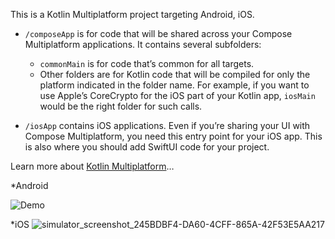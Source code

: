 

This is a Kotlin Multiplatform project targeting Android, iOS.

* `/composeApp` is for code that will be shared across your Compose Multiplatform applications.
  It contains several subfolders:
  - `commonMain` is for code that’s common for all targets.
  - Other folders are for Kotlin code that will be compiled for only the platform indicated in the folder name.
    For example, if you want to use Apple’s CoreCrypto for the iOS part of your Kotlin app,
    `iosMain` would be the right folder for such calls.

* `/iosApp` contains iOS applications. Even if you’re sharing your UI with Compose Multiplatform, 
  you need this entry point for your iOS app. This is also where you should add SwiftUI code for your project.


Learn more about [Kotlin Multiplatform](https://www.jetbrains.com/help/kotlin-multiplatform-dev/get-started.html)…

*Android

![Demo](https://github.com/lng8212/CurrencyApp/assets/69128515/bd6a8c99-db74-4b4a-ab01-971824500e0c)

*iOS 
![simulator_screenshot_245BDBF4-DA60-4CFF-865A-42F53E5AA217](https://github.com/lng8212/CurrencyApp/assets/69128515/184484ee-2403-43fc-afca-dc8a090fa512)
